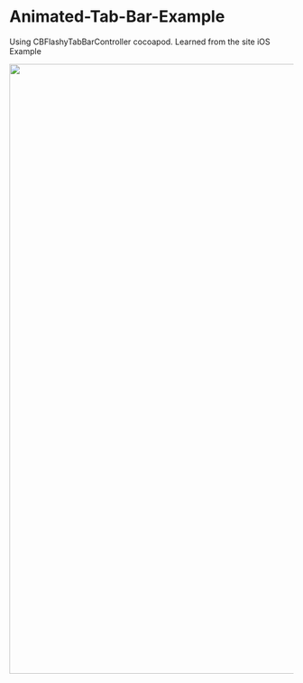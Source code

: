 # Animated-Tab-Bar-Example
Using CBFlashyTabBarController cocoapod. Learned from the site iOS Example

<img src="https://user-images.githubusercontent.com/15641201/52597357-9884ce80-2e07-11e9-8633-41ce918e4c31.gif" width="600" height="1080">
